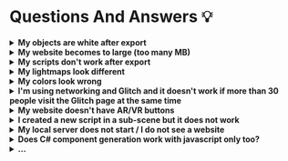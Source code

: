 # Questions And Answers 💡

<details>
<summary><b>My objects are white after export</b></summary>
  
This usually happens when you're using custom shaders or materials and their properties don't cleanly translate to known property names for glTF export.  
You can either make sure you're using glTF-compatible materials and shaders, or mark shaders as "custom" to export them directly.  
- Read more about recommended glTF workflows: <link>
- Read more about custom shaders: <link>
</details>

<details>
<summary><b>My website becomes to large (too many MB)</b></summary>
  
This can have many reasons, but a few common ones are:
- too many textures or textures are too large
- meshes have too many vertices
- meshes have vertex attributes you don't actually need (e.g. have normals and tangents but you're not using them)
- objects are disabled and not ignored – disabled objects get exported as well in case you want to turn them on at runtime! Set their Tag to `EditorOnly` to completely ignore them for export.
</details>

<details>
<summary><b>My scripts don't work after export</b></summary>
  
- Your existing C# code will *not* export as-is, you have to write matching typescript / javascript for it.  
- Needle uses typescript / javascript for components and generates C# stubs for them.  
- Components that already have matching JS will show that in the Inspector.  
</details>

  <details>
<summary><b>My lightmaps look different</b></summary>
  
Ensure you're following best practices for lightmaps: <link>
</details>

<details>
<summary><b>My colors look wrong</b></summary>
  
Ensure your project is set to Linear colorspace.
</details>

<details>
<summary><b>I'm using networking and Glitch and it doesn't work if more than 30 people visit the Glitch page at the same time</b></summary>
  
- Deploying on Glitch is a fast way to prototype and might even work for some small productions. The little server there doesn't have the power and bandwidth to host many people in a persistent session.  
- We're working on other networking ideas, but in the meantime you cab host the website somewhere else (with node.js support) or simply remix it to distribute load among multiple servers.
</details>

<details>
<summary><b>My website doesn't have AR/VR buttons</b></summary>
  
- Make sure to add the `WebXR` component somewhere inside your root `GltfObject`.
- Optionally add a `AR Session Root` on your root `GltfObject` to specify scale and orientation for WebXR.
</details>

<details>
<summary><b>I created a new script in a sub-scene but it does not work</b></summary>
  When creating new scripts in npmdefs in sub-scenes (that is a scene that is exported as a reference from a script in your root export scene) you currently have to re-export the root scene again. This is because the code-gen that is responsible for registering new scripts currently only runs for scenes with a ``ExportInfo`` component. This will be fixed in the future.
</details>

<details>
  <summary><b>My local server does not start / I do not see a website</b></summary>
  
The most likely reason is an incorrect installation. 
Check the console and the `ExportInfo` component for errors or warnings.  

If these warnings/errors didn't help, try the following steps in order. Give them some time to complete. Stop once your problem has been resolved. Check the console for warnings and errors.  
  
- Make sure you follow the [Prerequisites](./getting_started.md#prerequisites-).
- Install your project by selecting your `ExportInfo` component and clicking `Install` 
- Run a clean installation by selecting your `ExportInfo` component, holding Alt and clicking `Clean Install`
- Try opening your web project directory in a command line tool and follow these steps:
  - run ``npm install`` and then ``npm run dev-host``
  - Make sure both the local runtime package (``node_modules/@needle-tools/engine``) as well as three.js (``node_modules/three``) did install. 
  - You may run ``npm install`` in both of these directories as well.

</details>


<details>
  <summary><b>Does C# component generation work with javascript only too?</b></summary>
  While generating C# components does technically run with vanilla javascript too we don't recommend it and fully support it since it is more guesswork or simply impossible for the generator to know which C# type to create for your javascript class. Below you find a minimal example on how to generate a Unity Component from javascript if you really want to tho.    
  
```js
class MyScript extends Behaviour
{
    //@type float
    myField = 5;
}
```
</details>


<details>
  <summary><b>...</b></summary>

</details>

